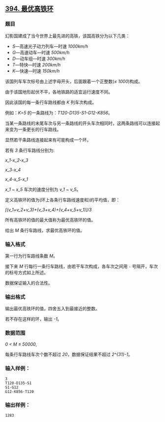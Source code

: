 ## [394. 最优高铁环](https://www.acwing.com/problem/content/396/)

### 题目

幻影国建成了当今世界上最先进的高铁，该国高铁分为以下几类：

- *S*—高速光子动力列车—时速 *1000km/h*
- *G*—高速动车—时速 *500km/h*
- *D*—动车组—时速 *300km/h*
- *T*—特快—时速 *200km/h*
- *K*—快速—时速 *150km/h*

该国列车车次标号由上述字母开头，后面跟着一个正整数(*≤ 1000*)构成。

由于该国地形起伏不平，各地铁路的适宜运行速度不同。

因此该国的每一条行车路线都由 *K* 列车次构成。

例如：*K=5* 的一条路线为：*T120-D135-S1-G12-K856*。

当某一条路线的末尾车次与另一条路线的开头车次相同时，这两条路线可以连接起来变为一条更长的行车路线。

显然若干条路线连接起来有可能构成一个环。

若有 *3* 条行车路线分别为:

*x_1-x_2-x_3*

*x_3-x_4*

*x_4-x_5-x_1*

*x_1 ~ x_5* 车次的速度分别为 *v_1 ~ v_5*。

定义高铁环的值为(环上各条行车路线速度和)的平均值，即：

*[(v_1+v_2+v_3)+(v_3+v_4)+(v_4+v_5+v_1)]/3*

所有高铁环的值的最大值称为最优高铁环的值。

给出 *M* 条行车路线，求最优高铁环的值。

### 输入格式

第一行为行车路线条数 *M*。

接下来 *M* 行每行一条行车路线，由若干车次构成，各车次之间用 `-` 号隔开，车次的标号方式如上所述。

数据保证输入的合法性。

### 输出格式

输出最优高铁环的值，四舍五入到最接近的整数。

若不存在这样的环，输出 *-1*。

### 数据范围

*0 < M ≤ 50000*,

每条行车路线车次个数不超过 *20*，数据保证结果不超过 *2^{31}-1*。

### 输入样例：

```
3
T120-D135-S1
S1-G12
G12-K856-T120
```

### 输出样例：

```
1283
```
